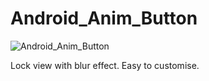 # 
# Android_Anim_Button 

![Android_Anim_Button](https://github.com/Nightonke/BlurLockView/blob/master/Pictures/in_out.gif)  

Lock view with blur effect. Easy to customise.